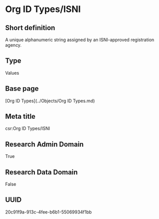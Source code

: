 # Org ID Types/ISNI
## Short definition
A unique alphanumeric string assigned by an ISNI-approved registration agency.
## Type
Values
## Base page
[Org ID Types](../Objects/Org ID Types.md)
## Meta title
csr:Org ID Types/ISNI
## Research Admin Domain
True
## Research Data Domain
False
## UUID
20c91f9a-913c-4fee-b6b1-55069934f1bb
